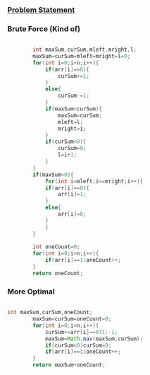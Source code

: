 ### [Problem Statement](https://www.codingninjas.com/codestudio/guided-paths/data-structures-algorithms/content/118820/offering/1381872)

### Brute Force (Kind of)

```java

        int maxSum,curSum,mleft,mright,l;
        maxSum=curSum=mleft=mright=l=0;
        for(int i=0;i<n;i++){
            if(arr[i]==0){
                curSum+=1;
            }
            else{
                curSum-=1;
            }
            if(maxSum<curSum){
                maxSum=curSum;
                mleft=l;
                mright=i;
            }
            if(curSum<0){
                curSum=0;
                l=i+1;
            }
        }
        if(maxSum>0){
            for(int i=mleft;i<=mright;i++){
            if(arr[i]==0){
                arr[i]=1;
            }
            else{
                arr[i]=0;
            }
            }    
        }
        
        int oneCount=0;
        for(int i=0;i<n;i++){
            if(arr[i]==1)oneCount++;
        }
        return oneCount;


```

### More Optimal

```java

int maxSum,curSum,oneCount;
        maxSum=curSum=oneCount=0;
        for(int i=0;i<n;i++){
            curSum+=arr[i]==0?1:-1;
            maxSum=Math.max(maxSum,curSum);
            if(curSum<0)curSum=0;
            if(arr[i]==1)oneCount++;
        }
        return maxSum+oneCount;

```
